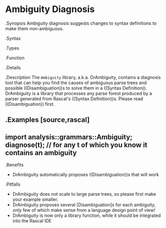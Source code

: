 # Ambiguity Diagnosis

.Synopsis
Ambiguity diagnosis suggests changes to syntax definitions to make them non-ambiguous.

.Syntax

.Types

.Function

.Details

.Description
The `Ambiguity` library, a.k.a. DrAmbiguity, contains a diagnosis tool that can help you find the causes of ambiguous 
parse trees and possible ((Disambiguation))s to solve them in a ((Syntax Definition)).
DrAmbiguity is a library that processes any parse forest produced by a parser generated from Rascal's ((Syntax Definition))s.
Please read ((Disambiguation)) first.

.Examples
[source,rascal]
----
import analysis::grammars::Ambiguity;
diagnose(t); // for any t of which you know it contains an ambiguity
----

.Benefits

*  DrAmbiguity automatically proposes ((Disambiguation))s that will work 

.Pitfalls

*  DrAmbiguity does not scale to large parse trees, so please first make your example smaller.
*  DrAmbiguity proposes several [Disambiguation]s for each ambiguity, only few of which make sense from a language design point of view!
*  DrAmbiguity is now only a library function, while it should be integrated into the Rascal IDE

